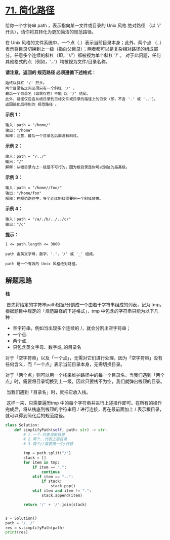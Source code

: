 # [71. 简化路径](https://leetcode-cn.com/problems/simplify-path/)

给你一个字符串 path ，表示指向某一文件或目录的 Unix 风格 绝对路径 （以 '/' 开头），请你将其转化为更加简洁的规范路径。

在 Unix 风格的文件系统中，一个点（.）表示当前目录本身；此外，两个点 （..） 表示将目录切换到上一级（指向父目录）；两者都可以是复杂相对路径的组成部分。任意多个连续的斜杠（即，'//'）都被视为单个斜杠 '/' 。 对于此问题，任何其他格式的点（例如，'...'）均被视为文件/目录名称。

**请注意，返回的 规范路径 必须遵循下述格式：**

```
始终以斜杠 '/' 开头。
两个目录名之间必须只有一个斜杠 '/' 。
最后一个目录名（如果存在）不能 以 '/' 结尾。
此外，路径仅包含从根目录到目标文件或目录的路径上的目录（即，不含 '.' 或 '..'）。
返回简化后得到的 规范路径 。
```

 

**示例 1：**

```
输入：path = "/home/"
输出："/home"
解释：注意，最后一个目录名后面没有斜杠。 
```

**示例 2：**

```
输入：path = "/../"
输出："/"
解释：从根目录向上一级是不可行的，因为根目录是你可以到达的最高级。
```

**示例 3：**

```
输入：path = "/home//foo/"
输出："/home/foo"
解释：在规范路径中，多个连续斜杠需要用一个斜杠替换。
```

**示例 4：**

```
输入：path = "/a/./b/../../c/"
输出："/c"
```

**提示：**

```
1 <= path.length <= 3000
```

```
path 由英文字母，数字，'.'，'/' 或 '_' 组成。
```

```
path 是一个有效的 Unix 风格绝对路径。
```



## 解题思路

**栈**

​		首先将给定的字符串path根据/分割成一个由若干字符串组成的列表，记为 tmp。根据题目中规定的「规范路径的下述格式」，tmp 中包含的字符串只能为以下几种：

- 空字符串。例如当出现多个连续的 /，就会分割出空字符串；
- 一个点.
- 两个点..
- 只包含英文字母、数字或_的目录名

​		对于「空字符串」以及「一个点」，无需对它们进行处理，因为「空字符串」没有任何含义，而「一个点」表示当前目录本身，无需切换目录。

​		对于「两个点」则可以用一个栈来维护路径中的每一个目录名。当我们遇到「两个点」时，需要将目录切换到上一级，因此只要栈不为空，我们就弹出栈顶的目录。

​		当我们遇到「目录名」时，就把它放入栈。

​		这样一来，只需要遍历tmp 中的每个字符串并进行上述操作即可。在所有的操作完成后，将从栈底到栈顶的字符串用  / 进行连接，再在最前面加上 / 表示根目录，就可以得到简化后的规范路径。

```python
class Solution:
    def simplifyPath(self, path: str) -> str:
        # 1.一个.代表当前目录
        # 2.两个..代表上层目录
        # 3.两个//需要用一个/代替

        tmp = path.split("/")
        stack = []
        for item in tmp:
            if item == ".":
                continue
            elif item == "..":
                if stack:
                    stack.pop()
            elif item and item != ".":
                stack.append(item)

        return '/' + '/'.join(stack)


s = Solution()
path = "/../"
res = s.simplifyPath(path)
print(res)

```